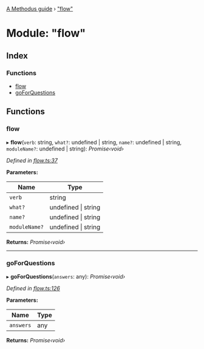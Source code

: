 [A Methodus guide](../README.md) › ["flow"](_flow_.md)

# Module: "flow"

## Index

### Functions

* [flow](_flow_.md#flow)
* [goForQuestions](_flow_.md#goforquestions)

## Functions

###  flow

▸ **flow**(`verb`: string, `what?`: undefined | string, `name?`: undefined | string, `moduleName?`: undefined | string): *Promise‹void›*

*Defined in [flow.ts:37](https://github.com/nodulusteam/methodus.dev/blob/0650919/modules/tools/methodus-cli/src/flow.ts#L37)*

**Parameters:**

Name | Type |
------ | ------ |
`verb` | string |
`what?` | undefined &#124; string |
`name?` | undefined &#124; string |
`moduleName?` | undefined &#124; string |

**Returns:** *Promise‹void›*

___

###  goForQuestions

▸ **goForQuestions**(`answers`: any): *Promise‹void›*

*Defined in [flow.ts:126](https://github.com/nodulusteam/methodus.dev/blob/0650919/modules/tools/methodus-cli/src/flow.ts#L126)*

**Parameters:**

Name | Type |
------ | ------ |
`answers` | any |

**Returns:** *Promise‹void›*
